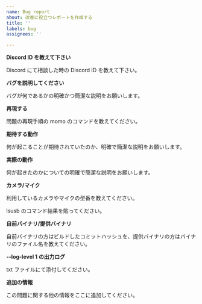 ```yaml
---
name: Bug report
about: 改善に役立つレポートを作成する
title: ''
labels: bug
assignees: ''

---
```


**Discord ID を教えて下さい**

Discord にて相談した時の Discord ID を教えて下さい。

**バグを説明してください**

バグが何であるかの明確かつ簡潔な説明をお願いします。

**再現する**

問題の再現手順の momo のコマンドを教えてください。

**期待する動作**

何が起こることが期待されていたのか、明確で簡潔な説明をお願いします。

**実際の動作**

何が起きたのかについての明確で簡潔な説明をお願いします。

**カメラ/マイク**

利用しているカメラやマイクの型番を教えてください。

lsusb のコマンド結果を貼ってください。

**自前バイナリ/提供バイナリ**

自前バイナリの方はビルドしたコミットハッシュを、提供バイナリの方はバイナリのファイル名を教えてください。

**--log-level 1 の出力ログ**

txt ファイルにて添付してください。

**追加の情報**

この問題に関する他の情報をここに追加してください。
